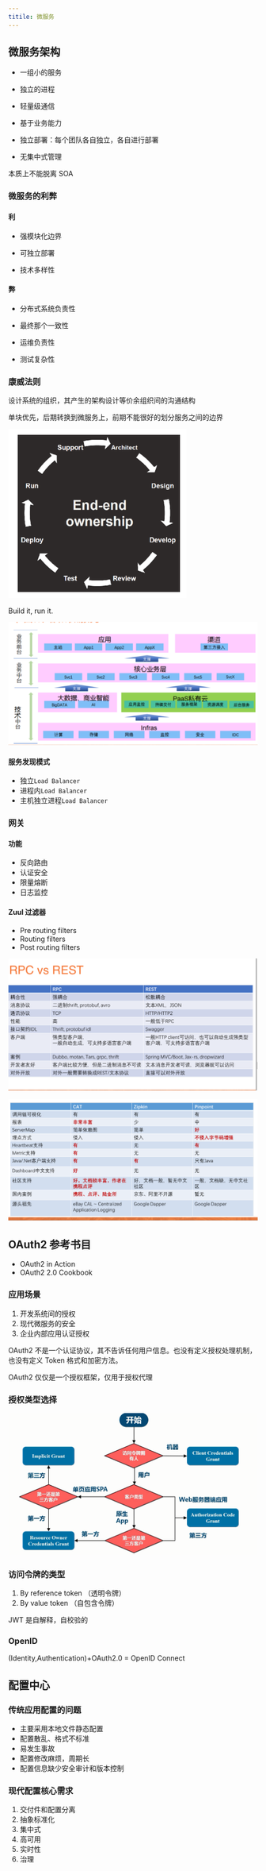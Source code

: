 ```yaml
---
titile: 微服务
---
```


## 微服务架构

- 一组小的服务

- 独立的进程

- 轻量级通信

- 基于业务能力

- 独立部署：每个团队各自独立，各自进行部署

- 无集中式管理

本质上不能脱离 SOA

### 微服务的利弊

#### 利

* 强模块化边界

* 可独立部署

* 技术多样性

#### 弊

* 分布式系统负责性

* 最终那个一致性

* 运维负责性

* 测试复杂性

### 康威法则

设计系统的组织，其产生的架构设计等价余组织间的沟通结构

单块优先，后期转换到微服务上，前期不能很好的划分服务之间的边界

![end-to-end-ownership](imgs/microservices/end-to-end-ownership.png)

Build it, run it.

![中台战略](imgs/microservices/middle-platform.png)

#### 服务发现模式

* 独立`Load Balancer`
* 进程内`Load Balancer`
* 主机独立进程`Load Balancer`

### 网关

#### 功能

* 反向路由
* 认证安全
* 限量熔断
* 日志监控

#### Zuul 过滤器

* Pre routing filters
* Routing filters
* Post routing filters

![RPC VS REST](imgs/microservices/rpc-vs-rest.png)

![链路监控的选型](imgs/microservices/trace-choose.png)

## OAuth2 参考书目

* OAuth2 in Action
* OAuth2 2.0 Cookbook

### 应用场景

1. 开发系统间的授权
2. 现代微服务的安全
3. 企业内部应用认证授权

OAuth2 不是一个认证协议，其不告诉任何用户信息。也没有定义授权处理机制，也没有定义 Token 格式和加密方法。

OAuth2 仅仅是一个授权框架，仅用于授权代理

### 授权类型选择

![OAuth2 授权类型选型](imgs/microservices/oauth2-choose.png)

### 访问令牌的类型

1. By reference token （透明令牌）
2. By value token （自包含令牌）

JWT 是自解释，自校验的

### OpenID

(Identity,Authentication)+OAuth2.0 = OpenID Connect

## 配置中心

### 传统应用配置的问题

* 主要采用本地文件静态配置
* 配置散乱、格式不标准
* 易发生事故
* 配置修改麻烦，周期长
* 配置信息缺少安全审计和版本控制

### 现代配置核心需求

1. 交付件和配置分离
2. 抽象标准化
3. 集中式
4. 高可用
5. 实时性
6. 治理

